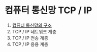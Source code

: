 # 컴퓨터 통신망 TCP / IP

1. [컴퓨터 통신망의 구조](1_컴퓨터_통신망의_구조/README.md)
2. TCP / IP 네트워크 계층
3. TCP / IP 전송 계층
4. TCP / IP 응용 계층
